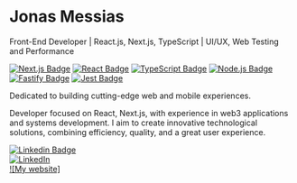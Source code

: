 # Jonas Messias

 Front-End Developer | React.js, Next.js, TypeScript | UI/UX, Web Testing and Performance

[![Next.js Badge](https://img.shields.io/badge/-Next.js-000000?style=flat-square&logo=nextdotjs&logoColor=white)](https://nextjs.org/)
[![React Badge](https://img.shields.io/badge/-React-222222?style=flat-square&logo=react&logoColor=61dafb)](https://react.dev/)
[![TypeScript Badge](https://img.shields.io/badge/-TypeScript-3178c6?style=flat-square&logo=typescript&logoColor=white)](https://www.typescriptlang.org/)
[![Node.js Badge](https://img.shields.io/badge/-Node.js-339933?style=flat-square&logo=nodedotjs&logoColor=white)](https://nodejs.org/)
[![Fastify Badge](https://img.shields.io/badge/-Fastify-000000?style=flat-square&logo=fastify&logoColor=white)](https://fastify.dev/)
[![Jest Badge](https://img.shields.io/badge/-Jest-C21325?style=flat-square&logo=jest&logoColor=white)](https://jestjs.io/)

Dedicated to building cutting-edge web and mobile experiences.

Developer focused on React, Next.js, with experience in web3 applications and systems development. I aim to create innovative technological solutions, combining efficiency, quality, and a great user experience.

[![Linkedin Badge](https://img.shields.io/badge/-LinkedIn-0A66C2?style=flat-square&logo=linkedin&logoColor=white&link=https://www.linkedin.com/in/jonasmessias/)](https://www.linkedin.com/in/jonasmessias/)  
[![LinkedIn](https://img.shields.io/badge/Jonas%20Messias-0A66C2?style=flat-square&logo=linkedin&logoColor=white)](https://www.linkedin.com/in/jonasmessias/)  
[![My website]](https://jonasdev.vercel.app/)
